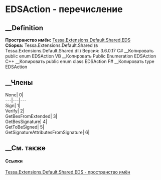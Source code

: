 # EDSAction - перечисление
##  __Definition
 **Пространство имён:**
[Tessa.Extensions.Default.Shared.EDS](N_Tessa_Extensions_Default_Shared_EDS.htm)  
 **Сборка:** Tessa.Extensions.Default.Shared (в
Tessa.Extensions.Default.Shared.dll) Версия: 3.6.0.17
C# __Копировать
     public enum EDSAction
VB __Копировать
     Public Enumeration EDSAction
C++ __Копировать
     public enum class EDSAction
F# __Копировать
     type EDSAction
##  __Члены
None| 0|  
---|---|---  
Sign| 1|  
Verify| 2|  
GetBesFromExtended| 3|  
GetBesSignature| 4|  
GetToBeSigned| 5|  
GetSignatureAttributesFromSignature| 6|  
## __См. также
#### Ссылки
[Tessa.Extensions.Default.Shared.EDS - пространство
имён](N_Tessa_Extensions_Default_Shared_EDS.htm)
